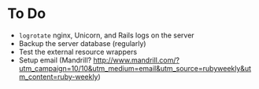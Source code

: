 To Do
=====

* `logrotate` nginx, Unicorn, and Rails logs on the server
* Backup the server database (regularly)
* Test the external resource wrappers
* Setup email (Mandrill?  http://www.mandrill.com/?utm_campaign=10/10&utm_medium=email&utm_source=rubyweekly&utm_content=ruby-weekly)
